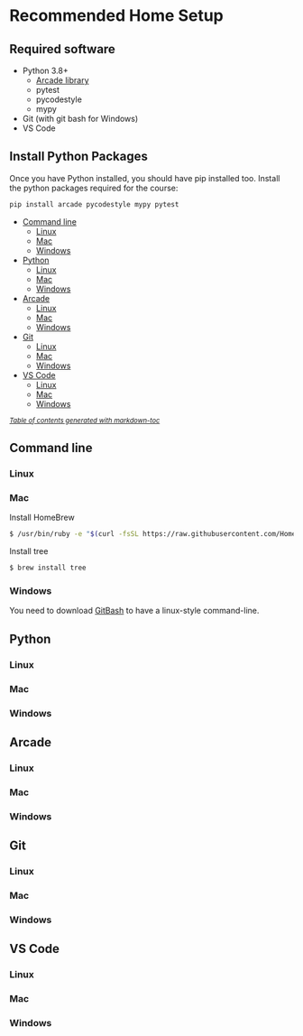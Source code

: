 # Recommended Home Setup

## Required software
- Python 3.8+
    - [Arcade library](http://arcade.academy)
    - pytest
    - pycodestyle
    - mypy
- Git (with git bash for Windows)
- VS Code

## Install Python Packages
Once you have Python installed, you should have pip installed too. Install the python packages required for the course:
```sh
pip install arcade pycodestyle mypy pytest
```


- [Command line](#command-line)
  * [Linux](#linux)
  * [Mac](#mac)
  * [Windows](#windows)
- [Python](#python)
  * [Linux](#linux-1)
  * [Mac](#mac-1)
  * [Windows](#windows-1)
- [Arcade](#arcade)
  * [Linux](#linux-2)
  * [Mac](#mac-2)
  * [Windows](#windows-2)
- [Git](#git)
  * [Linux](#linux-3)
  * [Mac](#mac-3)
  * [Windows](#windows-3)
- [VS Code](#vs-code)
  * [Linux](#linux-4)
  * [Mac](#mac-4)
  * [Windows](#windows-4)

<small><i><a href='http://ecotrust-canada.github.io/markdown-toc/'>Table of contents generated with markdown-toc</a></i></small>


## Command line
### Linux
### Mac
Install HomeBrew
```sh
$ /usr/bin/ruby -e "$(curl -fsSL https://raw.githubusercontent.com/Homebrew/install/master/install)"
```
Install tree
```sh
$ brew install tree
```
### Windows
You need to download [GitBash](https://gitforwindows.org/) to have a linux-style command-line.

## Python
### Linux
### Mac
### Windows

## Arcade
### Linux
### Mac
### Windows

## Git
### Linux
### Mac
### Windows

## VS Code
### Linux
### Mac
### Windows

